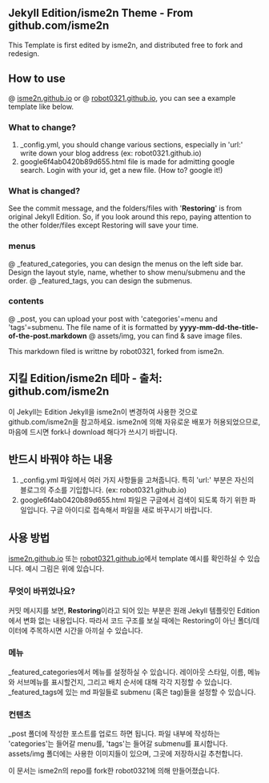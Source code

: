 ## Jekyll Edition/isme2n Theme - From github.com/isme2n
This Template is first edited by isme2n, and distributed free to fork and redesign.

## How to use 
@ <U>isme2n.github.io</U> or @ <U>robot0321.github.io</U>, you can see a example template like below.

### What to change?
1. \_config.yml, you should change various sections, especially in 'url:' write down your blog address (ex: robot0321.github.io)
2. google6f4ab0420b89d655.html file is made for admitting google search. Login with your id, get a new file. (How to? google it!)

### What is changed?
See the commit message, and the folders/files with '__Restoring__' is from original Jekyll Edition. So, if you look around this repo, paying attention to the other folder/files except Restoring will save your time.

### menus
@ \_featured\_categories, you can design the menus on the left side bar. Design the layout style, name, whether to show menu/submenu and the order.
@ \_featured\_tags, you can design the submenus.

### contents
@ \_post, you can upload your post with 'categories'=menu and 'tags'=submenu. The file name of it is formatted by **yyyy-mm-dd-the-title-of-the-post.markdown**
@ assets/img, you can find & save image files.

This markdown filed is writtne by robot0321, forked from isme2n.

## 지킬 Edition/isme2n 테마 - 출처: github.com/isme2n
이 Jekyll는 Edition Jekyll을 isme2n이 변경하여 사용한 것으로 github.com/isme2n을 참고하세요. isme2n에 의해 자유로운 배포가 허용되었으므로, 마음에 드시면 fork나 download 해다가 쓰시기 바랍니다.

## 반드시 바꿔야 하는 내용
1. \_config.yml 파일에서 여러 가지 사항들을 고쳐줍니다. 특히 'url:' 부분은 자신의 블로그의 주소를 기입합니다. (ex: robot0321.github.io)
2. google6f4ab0420b89d655.html 파일은 구글에서 검색이 되도록 하기 위한 파일입니다. 구글 아이디로 접속해서 파일을 새로 바꾸시기 바랍니다. 

## 사용 방법
<U>isme2n.github.io</U> 또는 <U>robot0321.github.io</U>에서 template 예시를 확인하실 수 있습니다. 예시 그림은 위에 있습니다.

### 무엇이 바뀌었나요?
커밋 메시지를 보면, **Restoring**이라고 되어 있는 부분은 원래 Jekyll 템플릿인 Edition에서 변화 없는 내용입니다. 따라서 코드 구조를 보실 때에는 Restoring이 아닌 폴더/데이터에 주목하시면 시간을 아끼실 수 있습니다.

### 메뉴
\_featured\_categories에서 메뉴를 설정하실 수 있습니다. 레이아웃 스타일, 이름, 메뉴와 서브메뉴를 표시할건지, 그리고 배치 순서에 대해 각각 지정할 수 있습니다.
\_featured\_tags에 있는 md 파일들로 submenu (혹은 tag)들을 설정할 수 있습니다.

### 컨텐츠
\_post 폴더에 작성한 포스트를 업로드 하면 됩니다. 파일 내부에 작성하는 'categories'는 들어갈 menu를, 'tags'는 들어갈 submenu를 표시합니다. 
assets/img 폴더에는 사용한 이미지들이 있으며, 그곳에 저장하시길 추천합니다.

이 문서는 isme2n의 repo를 fork한 robot0321에 의해 만들어졌습니다.
